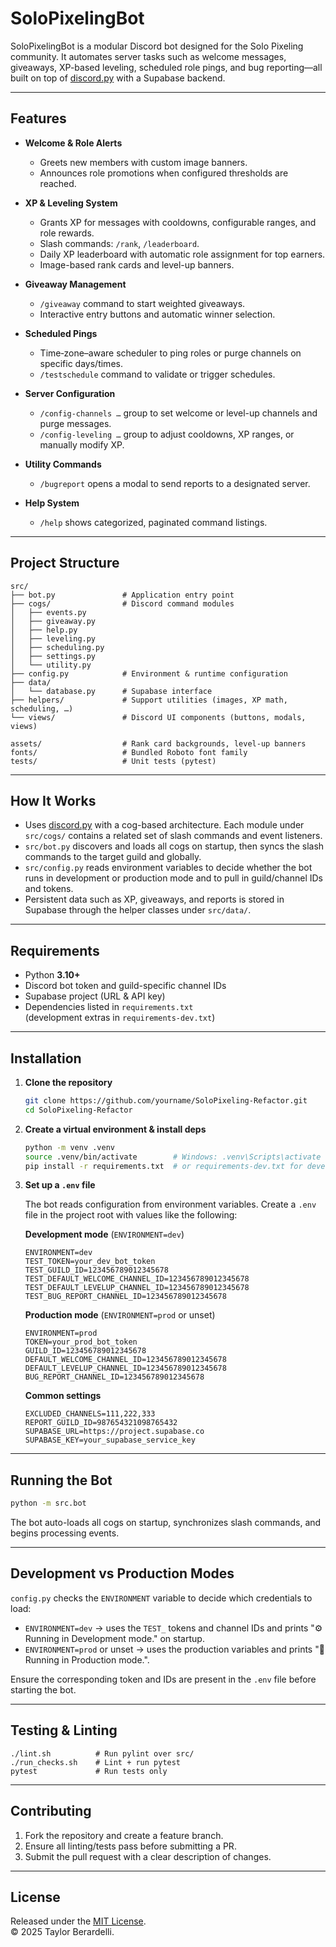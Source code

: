 # SoloPixelingBot

SoloPixelingBot is a modular Discord bot designed for the Solo Pixeling community.
It automates server tasks such as welcome messages, giveaways, XP-based leveling, scheduled role pings, and bug reporting—all built on top of [discord.py](https://discordpy.readthedocs.io) with a Supabase backend.

---

## Features

- **Welcome & Role Alerts**
  - Greets new members with custom image banners.
  - Announces role promotions when configured thresholds are reached.

- **XP & Leveling System**
  - Grants XP for messages with cooldowns, configurable ranges, and role rewards.
  - Slash commands: `/rank`, `/leaderboard`.
  - Daily XP leaderboard with automatic role assignment for top earners.
  - Image-based rank cards and level-up banners.

- **Giveaway Management**
  - `/giveaway` command to start weighted giveaways.
  - Interactive entry buttons and automatic winner selection.

- **Scheduled Pings**
  - Time‑zone–aware scheduler to ping roles or purge channels on specific days/times.
  - `/testschedule` command to validate or trigger schedules.

- **Server Configuration**
  - `/config-channels …` group to set welcome or level-up channels and purge messages.
  - `/config-leveling …` group to adjust cooldowns, XP ranges, or manually modify XP.

- **Utility Commands**
  - `/bugreport` opens a modal to send reports to a designated server.

- **Help System**
  - `/help` shows categorized, paginated command listings.

---

## Project Structure

```text
src/
├── bot.py               # Application entry point
├── cogs/                # Discord command modules
│   ├── events.py
│   ├── giveaway.py
│   ├── help.py
│   ├── leveling.py
│   ├── scheduling.py
│   ├── settings.py
│   └── utility.py
├── config.py            # Environment & runtime configuration
├── data/
│   └── database.py      # Supabase interface
├── helpers/             # Support utilities (images, XP math, scheduling, …)
└── views/               # Discord UI components (buttons, modals, views)

assets/                  # Rank card backgrounds, level-up banners
fonts/                   # Bundled Roboto font family
tests/                   # Unit tests (pytest)
```

---

## How It Works

- Uses [discord.py](https://discordpy.readthedocs.io) with a cog-based architecture. Each module under `src/cogs/` contains a related set of slash commands and event listeners.
- `src/bot.py` discovers and loads all cogs on startup, then syncs the slash commands to the target guild and globally.
- `src/config.py` reads environment variables to decide whether the bot runs in development or production mode and to pull in guild/channel IDs and tokens.
- Persistent data such as XP, giveaways, and reports is stored in Supabase through the helper classes under `src/data/`.

---

## Requirements

- Python **3.10+**
- Discord bot token and guild-specific channel IDs
- Supabase project (URL & API key)
- Dependencies listed in `requirements.txt`  
  (development extras in `requirements-dev.txt`)

---

## Installation

1. **Clone the repository**

   ```bash
   git clone https://github.com/yourname/SoloPixeling-Refactor.git
   cd SoloPixeling-Refactor
   ```

2. **Create a virtual environment & install deps**

   ```bash
   python -m venv .venv
   source .venv/bin/activate        # Windows: .venv\Scripts\activate
   pip install -r requirements.txt  # or requirements-dev.txt for development
   ```

3. **Set up a `.env` file**

   The bot reads configuration from environment variables. Create a `.env` file in the project root with values like the following:

   **Development mode** (`ENVIRONMENT=dev`)

   ```env
   ENVIRONMENT=dev
   TEST_TOKEN=your_dev_bot_token
   TEST_GUILD_ID=123456789012345678
   TEST_DEFAULT_WELCOME_CHANNEL_ID=123456789012345678
   TEST_DEFAULT_LEVELUP_CHANNEL_ID=123456789012345678
   TEST_BUG_REPORT_CHANNEL_ID=123456789012345678
   ```

   **Production mode** (`ENVIRONMENT=prod` or unset)

   ```env
   ENVIRONMENT=prod
   TOKEN=your_prod_bot_token
   GUILD_ID=123456789012345678
   DEFAULT_WELCOME_CHANNEL_ID=123456789012345678
   DEFAULT_LEVELUP_CHANNEL_ID=123456789012345678
   BUG_REPORT_CHANNEL_ID=123456789012345678
   ```

   **Common settings**

   ```env
   EXCLUDED_CHANNELS=111,222,333
   REPORT_GUILD_ID=987654321098765432
   SUPABASE_URL=https://project.supabase.co
   SUPABASE_KEY=your_supabase_service_key
   ```

---

## Running the Bot

```bash
python -m src.bot
```

The bot auto-loads all cogs on startup, synchronizes slash commands, and begins processing events.

---

## Development vs Production Modes

`config.py` checks the `ENVIRONMENT` variable to decide which credentials to load:

- `ENVIRONMENT=dev` &rarr; uses the `TEST_` tokens and channel IDs and prints "⚙️ Running in Development mode." on startup.
- `ENVIRONMENT=prod` or unset &rarr; uses the production variables and prints "🚀 Running in Production mode.".

Ensure the corresponding token and IDs are present in the `.env` file before starting the bot.

---

## Testing & Linting

```text
./lint.sh          # Run pylint over src/
./run_checks.sh    # Lint + run pytest
pytest             # Run tests only
```

---

## Contributing

1. Fork the repository and create a feature branch.
2. Ensure all linting/tests pass before submitting a PR.
3. Submit the pull request with a clear description of changes.

---

## License

Released under the [MIT License](LICENSE).  
© 2025 Taylor Berardelli.
